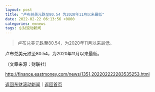 ```yaml
---
layout: post
title: "卢布兑美元跌至80.54 为2020年11月以来最低"
date: 2022-02-22 06:13:56 +0800
categories: emnews
tags: 东财滚动新闻
---
```

> 卢布兑美元跌至80.54，为2020年11月以来最低。

<p>卢布兑美元跌至80.54，为2020年11月以来最低。</p><p class="em_media">（文章来源：财联社）</p>

<http://finance.eastmoney.com/news/1351,202202222283535253.html>

[返回东财滚动新闻](//finews.withounder.com/emnews/)｜[返回首页](//finews.withounder.com/)